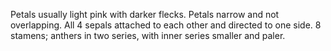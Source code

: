 Petals usually light pink with darker flecks. Petals narrow and not overlapping. All 4 sepals attached to each other and directed to one side. 8 stamens; anthers in two series, with inner series smaller and paler.
